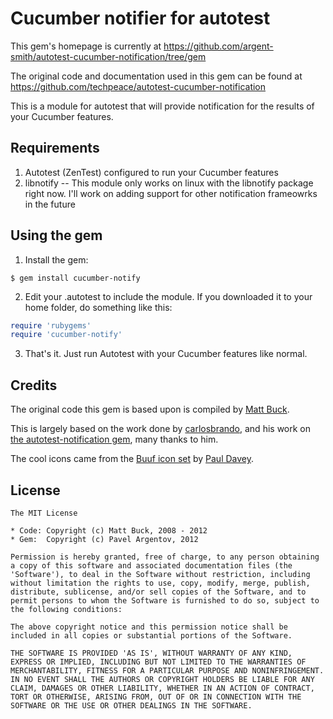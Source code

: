 # Cucumber notifier for autotest

This gem's homepage is currently at
<https://github.com/argent-smith/autotest-cucumber-notification/tree/gem>

The original code and documentation used in this gem can be found at <https://github.com/techpeace/autotest-cucumber-notification>

This is a module for autotest that will provide notification for the results of your Cucumber features.

## Requirements

1. Autotest (ZenTest) configured to run your Cucumber features
2. libnotify -- This module only works on linux with the libnotify package right now. I'll work on adding support for other notification frameowrks in the future 

## Using the gem

1. Install the gem:

```shell
$ gem install cucumber-notify
```
2. Edit your .autotest to include the module. If you downloaded it to your home folder, do something like this:

```ruby
require 'rubygems'
require 'cucumber-notify'
```

3. That's it. Just run Autotest with your Cucumber features like normal.

## Credits

The original code this gem is based upon is compiled by [Matt Buck](https://github.com/techpeace).

This is largely based on the work done by [carlosbrando](https://github.com/carlosbrando), and his work on
[the autotest-notification gem](https://github.com/carlosbrando/autotest-notification/tree/master),
many thanks to him.

The cool icons came from the [Buuf icon set](http://mattahan.deviantart.com/art/Buuf-37966044)
by [Paul Davey](http://mattahan.deviantart.com/).

## License

```
The MIT License

* Code: Copyright (c) Matt Buck, 2008 - 2012
* Gem:  Copyright (c) Pavel Argentov, 2012

Permission is hereby granted, free of charge, to any person obtaining
a copy of this software and associated documentation files (the
'Software'), to deal in the Software without restriction, including
without limitation the rights to use, copy, modify, merge, publish,
distribute, sublicense, and/or sell copies of the Software, and to
permit persons to whom the Software is furnished to do so, subject to
the following conditions:

The above copyright notice and this permission notice shall be
included in all copies or substantial portions of the Software.

THE SOFTWARE IS PROVIDED 'AS IS', WITHOUT WARRANTY OF ANY KIND,
EXPRESS OR IMPLIED, INCLUDING BUT NOT LIMITED TO THE WARRANTIES OF
MERCHANTABILITY, FITNESS FOR A PARTICULAR PURPOSE AND NONINFRINGEMENT.
IN NO EVENT SHALL THE AUTHORS OR COPYRIGHT HOLDERS BE LIABLE FOR ANY
CLAIM, DAMAGES OR OTHER LIABILITY, WHETHER IN AN ACTION OF CONTRACT,
TORT OR OTHERWISE, ARISING FROM, OUT OF OR IN CONNECTION WITH THE
SOFTWARE OR THE USE OR OTHER DEALINGS IN THE SOFTWARE.
```
